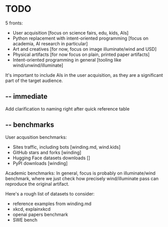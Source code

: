 # TODO

5 fronts:
* User acquisition [focus on science fairs, edu, kids, AIs] 
* Python replacement with intent-oriented programming [focus on academia, AI research in particular]
* Art and creatives [for now, focus on image illuminate/wind and USD]
* Physical artifacts [for now focus on plain, printed paper artifacts]
* Intent-oriented programming in general [tooling like wind/unwind/illuminate]

It's important to include AIs in the user acquisition, as they are a significant part of the target audience.

--
immediate
--
Add clarification to naming right after quick reference table


--
benchmarks
--
User acqusition benchmarks:
- Sites traffic, including bots [winding.md, wind.kids]
- GitHub stars and forks [winding]
- Hugging Face datasets downloads []
- PyPI downloads [winding]


Academic benchmarks:
In general, focus is probably on illuminate/wind benchmark, where we just check how precisely wind/illuminate pass can reproduce the original artifact.

Here's a rough list of datasets to consider:
- reference examples from winding.md
- xkcd, explainxkcd
- openai papers benchmark
- SWE bench